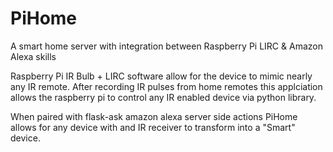 # PiHome
A smart home server with integration between Raspberry Pi LIRC &amp; Amazon Alexa skills

Raspberry Pi IR Bulb + LIRC software allow for the device to mimic nearly any IR remote. After recording IR pulses from home remotes this applciation allows the raspberry pi to control any IR enabled device via python library.

When paired with flask-ask amazon alexa server side actions PiHome allows for any device with and IR receiver to transform into a "Smart" device. 
